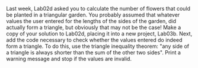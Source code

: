 Last week, Lab02d asked you to calculate the number of flowers that could be planted in a triangular garden. You probably assumed that whatever values the user entered for the lengths of the sides of the garden, did actually form a triangle, but obviously that may not be the case! Make a copy of your solution to Lab02d, placing it into a new project, Lab03b. Next, add the code necessary to check whether the values entered do indeed form a triangle. To do this, use the triangle inequality theorem: "any side of a triangle is always shorter than the sum of the other two sides". Print a warning message and stop if the values are invalid.